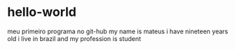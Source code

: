 # hello-world
meu primeiro programa no git-hub
my name is mateus i have nineteen years old i live in brazil and my profession is student
